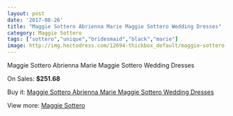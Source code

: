 ```yaml
---
layout: post
date: '2017-08-26'
title: "Maggie Sottero Abrienna Marie Maggie Sottero Wedding Dresses"
category: Maggie Sottero
tags: ["sottero","unique","bridesmaid","black","marie"]
image: http://img.hectodress.com/12694-thickbox_default/maggie-sottero-abrienna-marie-maggie-sottero-wedding-dresses.jpg
---
```

Maggie Sottero Abrienna Marie Maggie Sottero Wedding Dresses

On Sales: **$251.68**
<a href="https://www.hectodress.com/maggie-sottero/6215-maggie-sottero-abrienna-marie-maggie-sottero-wedding-dresses.html"><amp-img layout="responsive" width="600" height="600" src="//img.hectodress.com/12694-thickbox_default/maggie-sottero-abrienna-marie-maggie-sottero-wedding-dresses.jpg" alt="Maggie Sottero Abrienna Marie Maggie Sottero Wedding Dresses 0" /></a>
<a href="https://www.hectodress.com/maggie-sottero/6215-maggie-sottero-abrienna-marie-maggie-sottero-wedding-dresses.html"><amp-img layout="responsive" width="600" height="600" src="//img.hectodress.com/12696-thickbox_default/maggie-sottero-abrienna-marie-maggie-sottero-wedding-dresses.jpg" alt="Maggie Sottero Abrienna Marie Maggie Sottero Wedding Dresses 1" /></a>
<a href="https://www.hectodress.com/maggie-sottero/6215-maggie-sottero-abrienna-marie-maggie-sottero-wedding-dresses.html"><amp-img layout="responsive" width="600" height="600" src="//img.hectodress.com/12695-thickbox_default/maggie-sottero-abrienna-marie-maggie-sottero-wedding-dresses.jpg" alt="Maggie Sottero Abrienna Marie Maggie Sottero Wedding Dresses 2" /></a>

Buy it: [Maggie Sottero Abrienna Marie Maggie Sottero Wedding Dresses](https://www.hectodress.com/maggie-sottero/6215-maggie-sottero-abrienna-marie-maggie-sottero-wedding-dresses.html "Maggie Sottero Abrienna Marie Maggie Sottero Wedding Dresses")

View more: [Maggie Sottero](https://www.hectodress.com/109-maggie-sottero "Maggie Sottero")